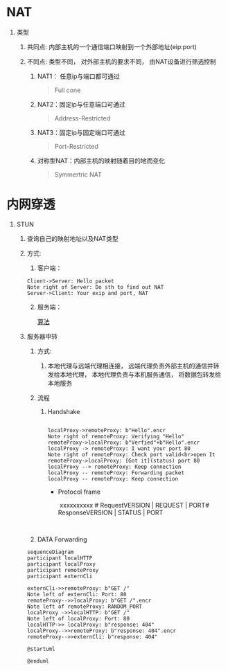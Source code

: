 # NAT

1. 类型

   1. 共同点: 内部主机的一个通信端口映射到一个外部地址(eip:port)

   2. 不同点: 类型不同， 对外部主机的要求不同， 由NAT设备进行筛选控制

      1. NAT1： 任意ip与端口都可通过

         > Full cone

      2. NAT2：固定ip与任意端口可通过

         > Address-Restricted

      3. NAT3：固定ip与固定端口可通过

         > Port-Restricted

      4. 对称型NAT：内部主机的映射随着目的地而变化

         > Symmertric NAT

# 内网穿透

1. STUN

   1. 查询自己的映射地址以及NAT类型

   2. 方式:

      1. 客户端：

      ```sequence
      Client->Server: Hello packet
      Note right of Server: Do sth to find out NAT
      Server->Client: Your exip and port, NAT
      ```

      2. 服务端：

         [算法](https://i.loli.net/2018/07/19/5b5080b66fe7d.bmp)


   3. 服务器中转

      1. 方式:

         1. 本地代理与远端代理相连接， 远端代理负责外部主机的通信并转发给本地代理， 本地代理负责与本机服务通信， 将数据包转发给本地服务

      2. 流程

         1. Handshake

            ```sequence
            
            localProxy->remoteProxy: b"Hello".encr
            Note right of remoteProxy: Verifying "Hello"
            remoteProxy->localProxy: b"Verfied"+b"Hello".encr
            localProxy -> remoteProxy: I want your port 80
            Note right of remoteProxy: Check port valid<br>open It
            remoteProxy->localProxy: [Got it](status) port 80
            localProxy --> remoteProxy: Keep connection
            localProxy -- remoteProxy: Forwarding packet
            localProxy -- remoteProxy: Keep connection
            ```

            * Protocol frame 

              

              ​	 xxxxxxxxxx # RequestVERSION | REQUEST | PORT# ResponseVERSION | STATUS | PORT

              


      ​      

         2. DATA Forwarding

         ```mermaid
         sequenceDiagram
         participant localHTTP
         participant localProxy
         participant remoteProxy
         participant externCli
       
         externCli->>remoteProxy: b"GET /"
         Note left of externCli: Port: 80
         remoteProxy-->>localProxy: b"GET /".encr
         Note left of remoteProxy: RANDOM_PORT
         localProxy ->>localHTTP: b"GET /"
         Note left of localProxy: Port: 80
         localHTTP->> localProxy: b"response: 404"
         localProxy-->>remoteProxy: b"response: 404".encr
         remoteProxy-->>externCli: b"response: 404"
         ```

         

      ```uml
      @startuml
      
      @enduml
      ```

      

